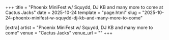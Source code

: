 +++
title = "Phoenix MiniFest w/ Squydd, DJ KB and many more to come at Cactus Jacks"
date = 2025-10-24
template = "page.html"
slug = "2025-10-24-phoenix-minifest-w-squydd-dj-kb-and-many-more-to-come"

[extra]
artist = "Phoenix MiniFest w/ Squydd, DJ KB and many more to come"
venue = "Cactus Jacks"
venue_url = ""
+++
